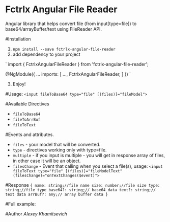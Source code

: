 # Fctrlx Angular File Reader
Angular library that helps convert file (from input[type=file]) to base64/arrayBuffer/text using FileReader API.

#Installation

1. `npm install --save fctrlx-angular-file-reader`
2. add dependency to your project

`
import { FctrlxAngularFileReader } from 'fctrlx-angular-file-reader';

@NgModule({
  ...
  imports: [
    ...,
    FctrlxAngularFileReader,
  ]
})
`

3. Enjoy!

#Usage:
`<input fileToBase64 type="file" [(files)]="fileModel">`

#Available Directives
- `fileToBase64`
- `fileToArrBuf`
- `fileToText`

#Events and attributes.
- `files` - your model that will be converted.
- `type` - directives working only with type=file.
- `multiple` - if you input is multiple - you will get in response array of files, in other case it will be an object.
- `filesChange` - Event that calling when you select a file(s), usage: `<input fileToText type="file" [(files)]="fileModelText" (filesChange)="onTextChanges($event)">`

#Response
`{
   name: string;//file name
   size: number;//file size
   type: string;//file type
   base64?: string;// base64 data
   text?: string;// text data
   arrBuf?: any;// array buffer data
 }`


#Full example:


#Author
_Alexey Khamitsevich_
